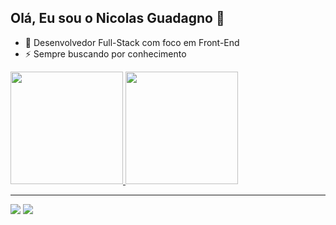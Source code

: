 ## Olá, Eu sou o Nicolas Guadagno 👋

- 🌱 Desenvolvedor Full-Stack com foco em Front-End
- ⚡ Sempre buscando por conhecimento

<div>
  <a href="https://github.com/nclsgg">
  <img height="180em" src="https://github-readme-stats.vercel.app/api?username=nclsgg&show_icons=true&theme=dracula&include_all_commits=true&count_private=true"/>
  <img height="180em" src="https://github-readme-stats.vercel.app/api/top-langs/?username=nclsgg&layout=compact&langs_count=10&theme=dracula"/>
</div>
  <hr/>
  <div> 
  <a href = "mailto:nicolasguadagno@gmail.com"><img src="https://img.shields.io/badge/-Gmail-%23333?style=for-the-badge&logo=gmail&logoColor=white" target="_blank"></a>
  <a href="https://www.linkedin.com/in/nicolasguadagno/" target="_blank"><img src="https://img.shields.io/badge/-LinkedIn-%230077B5?style=for-the-badge&logo=linkedin&logoColor=white" target="_blank"></a> 
  </div>

